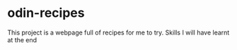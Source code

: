 # odin-recipes
This project is a webpage full of recipes for me to try.
Skills I will have learnt at the end